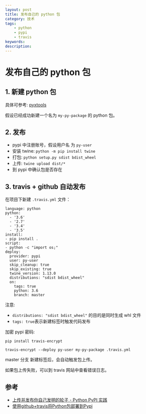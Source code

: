 ```yaml
---
layout: post
title: 发布自己的 python 包
category: 技术
tags: 
    - python
    - pypi
    - travis
keywords: 
description: 
---
```


# 发布自己的 python 包

## 1. 新建 python 包

具体可参考: [pyxtools](https://github.com/frkhit/pyxtools)

假设已经成功新建一个名为 `my-py-package` 的 python 包。


## 2. 发布

- pypi 中注册账号，假设用户名 为 `py-user`
- 安装 twine: `python -m pip install twine`
- 打包: `python setup.py sdist bdist_wheel`
- 上传: `twine upload dist/*`
- 到 pypi 中确认包是否存在

## 3. travis + github 自动发布

在项目下新建 `.travis.yml` 文件：

```
language: python
python:
  - '3.6'
  - '2.7'
  - '3.4'
  - '3.5'
install:
- pip install .
script:
- python -c "import os;"
deploy:
  provider: pypi
  user: py-user
  skip_cleanup: true
  skip_existing: true
  twine_version: 1.13.0
  distributions: "sdist bdist_wheel"
  on:
    tags: true
    python: 3.6
    branch: master
```
注意:
- `distributions: "sdist bdist_wheel"` 的目的是同时生成 whl 文件
- `tags: true`表示新建标签时触发代码发布


加密 pypi 密码: 

```
pip install travis-encrypt

travis-encrypt --deploy py-user my-py-package .travis.yml
```

master 分支 新建标签后，会自动触发包上传。

如果包上传失败，可以到 travis 网站中查看错误日志。

## 参考

- [上传并发布你自己发明的轮子 - Python PyPI 实践](https://betacat.online/posts/2017-03-09/upload-your-pypi-package/)
- [使用github+travis将Python包部署到Pypi](https://juejin.im/post/5b587d375188251b186bca6a)
